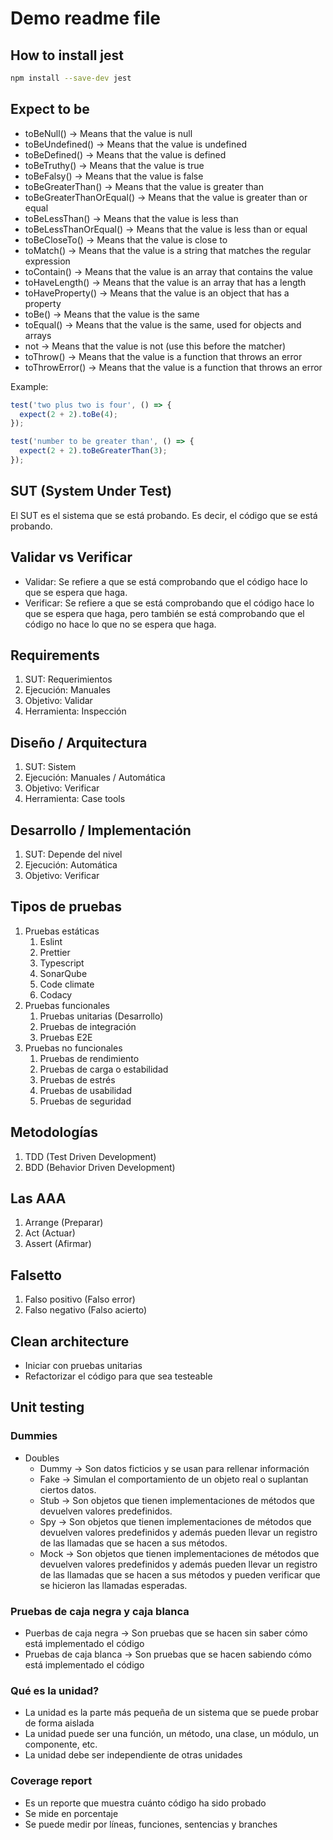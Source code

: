 # Demo readme file

## How to install jest

```bash
npm install --save-dev jest
```

## Expect to be

- toBeNull() -> Means that the value is null
- toBeUndefined() -> Means that the value is undefined
- toBeDefined() -> Means that the value is defined
- toBeTruthy() -> Means that the value is true
- toBeFalsy() -> Means that the value is false
- toBeGreaterThan() -> Means that the value is greater than
- toBeGreaterThanOrEqual() -> Means that the value is greater than or equal
- toBeLessThan() -> Means that the value is less than
- toBeLessThanOrEqual() -> Means that the value is less than or equal
- toBeCloseTo() -> Means that the value is close to
- toMatch() -> Means that the value is a string that matches the regular expression
- toContain() -> Means that the value is an array that contains the value
- toHaveLength() -> Means that the value is an array that has a length
- toHaveProperty() -> Means that the value is an object that has a property
- toBe() -> Means that the value is the same
- toEqual() -> Means that the value is the same, used for objects and arrays
- not -> Means that the value is not (use this before the matcher)
- toThrow() -> Means that the value is a function that throws an error
- toThrowError() -> Means that the value is a function that throws an error

Example:

```javascript
test('two plus two is four', () => {
  expect(2 + 2).toBe(4);
});

test('number to be greater than', () => {
  expect(2 + 2).toBeGreaterThan(3);
});
```

## SUT (System Under Test)

El SUT es el sistema que se está probando. Es decir, el código que se está probando.

## Validar vs Verificar

- Validar: Se refiere a que se está comprobando que el código hace lo que se espera que haga.
- Verificar: Se refiere a que se está comprobando que el código hace lo que se espera que haga, pero también se está comprobando que el código no hace lo que no se espera que haga.

## Requirements

1. SUT: Requerimientos
2. Ejecución: Manuales
3. Objetivo: Validar
4. Herramienta: Inspección

## Diseño / Arquitectura

1. SUT: Sistem
2. Ejecución: Manuales / Automática
3. Objetivo: Verificar
4. Herramienta: Case tools

## Desarrollo / Implementación

1. SUT: Depende del nivel
2. Ejecución: Automática
3. Objetivo: Verificar

## Tipos de pruebas

1. Pruebas estáticas
   1. Eslint
   2. Prettier
   3. Typescript
   4. SonarQube
   5. Code climate
   6. Codacy
2. Pruebas funcionales
   1. Pruebas unitarias (Desarrollo)
   2. Pruebas de integración
   3. Pruebas E2E
3. Pruebas no funcionales
   1. Pruebas de rendimiento
   2. Pruebas de carga o estabilidad
   3. Pruebas de estrés
   4. Pruebas de usabilidad
   5. Pruebas de seguridad

## Metodologías

1. TDD (Test Driven Development)
2. BDD (Behavior Driven Development)

## Las AAA

1. Arrange (Preparar)
2. Act (Actuar)
3. Assert (Afirmar)

## Falsetto

1. Falso positivo (Falso error)
2. Falso negativo (Falso acierto)

## Clean architecture

- Iniciar con pruebas unitarias
- Refactorizar el código para que sea testeable

## Unit testing

### Dummies

- Doubles
  - Dummy -> Son datos ficticios y se usan para rellenar información
  - Fake -> Simulan el comportamiento de un objeto real o suplantan ciertos datos.
  - Stub -> Son objetos que tienen implementaciones de métodos que devuelven valores predefinidos.
  - Spy -> Son objetos que tienen implementaciones de métodos que devuelven valores predefinidos y además pueden llevar un registro de las llamadas que se hacen a sus métodos.
  - Mock -> Son objetos que tienen implementaciones de métodos que devuelven valores predefinidos y además pueden llevar un registro de las llamadas que se hacen a sus métodos y pueden verificar que se hicieron las llamadas esperadas.

### Pruebas de caja negra y caja blanca

- Puerbas de caja negra -> Son pruebas que se hacen sin saber cómo está implementado el código
- Pruebas de caja blanca -> Son pruebas que se hacen sabiendo cómo está implementado el código

### Qué es la unidad?

- La unidad es la parte más pequeña de un sistema que se puede probar de forma aislada
- La unidad puede ser una función, un método, una clase, un módulo, un componente, etc.
- La unidad debe ser independiente de otras unidades

### Coverage report

- Es un reporte que muestra cuánto código ha sido probado
- Se mide en porcentaje
- Se puede medir por líneas, funciones, sentencias y branches
